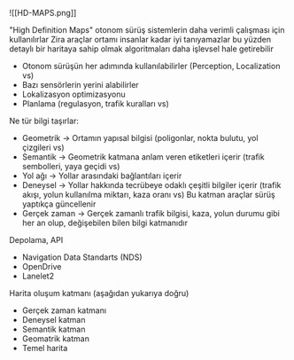 
![[HD-MAPS.png]]

"High Definition Maps" otonom sürüş sistemlerin daha verimli çalışması için kullanılırlar
Zira araçlar ortamı insanlar kadar iyi tanıyamazlar bu yüzden detaylı bir haritaya sahip olmak algoritmaları daha işlevsel hale getirebilir

- Otonom sürüşün her adımında kullanılabilirler (Perception, Localization vs)
- Bazı sensörlerin yerini alabilirler
- Lokalizasyon optimizasyonu
- Planlama (regulasyon, trafik kuralları vs)

Ne tür bilgi taşırlar:
- Geometrik -> Ortamın yapısal bilgisi (poligonlar, nokta bulutu, yol çizgileri vs)
- Semantik -> Geometrik katmana anlam veren etiketleri içerir (trafik sembolleri, yaya geçidi vs)
- Yol ağı -> Yollar arasındaki bağlantıları içerir
- Deneysel -> Yollar hakkında tecrübeye odaklı çeşitli bilgiler içerir (trafik akışı, yolun kullanılma miktarı, kaza oranı vs) Bu katman araçlar sürüş yaptıkça güncellenir
- Gerçek zaman -> Gerçek zamanlı trafik bilgisi, kaza, yolun durumu gibi her an olup, değişebilen bilen bilgi katmanıdır

Depolama, API
- Navigation Data Standarts (NDS)
- OpenDrive
- Lanelet2

Harita oluşum katmanı (aşağıdan yukarıya doğru)

- Gerçek zaman katmanı
- Deneysel katman
- Semantik katman
- Geomatrik katman
- Temel harita